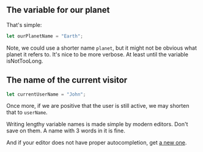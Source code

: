 ## The variable for our planet

That's simple:

```js
let ourPlanetName = "Earth";
```

Note, we could use a shorter name `planet`, but it might not be obvious what planet it refers to. It's nice to be more verbose. At least until the variable isNotTooLong.

## The name of the current visitor

```js
let currentUserName = "John";
```

Once more, if we are positive that the user is still active, we may shorten that to `userName`.

Writing lengthy variable names is made simple by modern editors. Don't save on them. A name with 3 words in it is fine.

And if your editor does not have proper autocompletion, get [a new one](/code-editors).